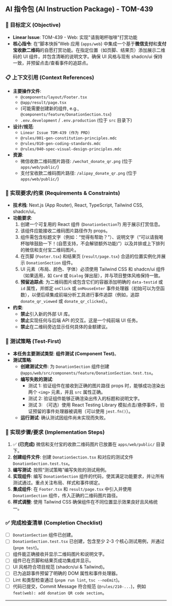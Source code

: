## AI 指令包 (AI Instruction Package) - TOM-439

### 🎯 目标定义 (Objective)
* **Linear Issue**: TOM-439 - Web: 实现"请我喝杯咖啡"打赏功能
* **核心指令**: 在“脚本快拆”Web 应用 (`apps/web`) 中集成一个基于**微信支付**和**支付宝收款二维码**的自愿打赏功能。在指定位置（如页脚、结果页）添加展示二维码的 UI 组件，并包含清晰的说明文字。确保 UI 风格与现有 shadcn/ui 保持一致，并预留点击/查看事件的追踪点。

### 📋 上下文引用 (Context References)
* **主要操作文件**:
    * `@components/layout/Footer.tsx` 
    * `@app/result/page.tsx` 
    * (可能需要创建新的组件, e.g., `@components/feature/DonationSection.tsx`) 
    * `.env.development` / `.env.production` (位于 `src` 目录下) 
* **设计/规范**:
    * `Linear Issue TOM-439 (作为 PRD)` 
    * `@rules/001-gen-constitution-principles.mdc` 
    * `@rules/010-gen-coding-standards.mdc` 
    * `@rules/040-spec-visual-design-principles.mdc` 
* **资源**:
    * 微信收款二维码图片路径: `/wechat_donate_qr.png` (位于 `apps/web/public/`)
    * 支付宝收款二维码图片路径: `/alipay_donate_qr.png` (位于 `apps/web/public/`)

### 🔧 实现要求/约束 (Requirements & Constraints)
* **技术栈**: Next.js (App Router), React, TypeScript, Tailwind CSS, shadcn/ui。
* **功能要求**:
    1.  创建一个可复用的 React 组件 (`DonationSection`?) 用于展示打赏信息。
    2.  该组件应能接收二维码图片路径作为 props。
    3.  组件需包含标题文字（例如：“觉得有帮助？”）、说明文字（“可以请我喝杯咖啡鼓励一下！(自愿支持，不会解锁额外功能)”）以及并排或上下排列的微信和支付宝二维码图片。
    4.  在页脚 (`Footer.tsx`) 和结果页 (`result/page.tsx`) 合适的位置实例化并展示 `DonationSection` 组件。
    5.  UI 元素（布局、颜色、字体）必须使用 Tailwind CSS 和 shadcn/ui 组件（如果适用，如 `Card` 或 `Dialog` 弹出层），并与项目整体风格保持一致。
    6.  **预留追踪点**: 为二维码图片或包含它们的容器添加明确的 `data-testid` 或 `id` 属性，并绑定 `onClick` 或 `onMouseEnter` 事件处理器（初始可以为空函数），以便后续集成前端分析工具进行事件追踪（例如，追踪 `donate_qr_viewed` 或 `donate_qr_clicked`）。
* **约束**:
    * **禁止**引入新的外部 UI 库。
    * **禁止**实现任何与后端 API 的交互。这是一个纯前端 UI 任务。
    * **禁止**在二维码旁边显示任何具体的金额建议。

### 🧪 测试策略 (Test-First)
* **本任务主要测试类型**: **组件测试 (Component Test)**。
* **测试策略**:
    * **创建测试文件**: 为 `DonationSection` 组件创建 `@apps/web/src/components/feature/DonationSection.test.tsx`。
    * **编写失败的测试**:
        * 测试 1: 验证组件在接收到正确的图片路径 props 时，能够成功渲染出两个 `<img>` 元素，并且 `src` 属性正确。
        * 测试 2: 验证组件能够正确渲染出传入的标题和说明文字。
        * 测试 3: （可选）使用 React Testing Library 模拟点击/悬停事件，验证预留的事件处理器被调用（可以使用 `jest.fn()`）。
    * **运行测试**: 确认测试因组件尚未实现而失败。

### 🔄 实现步骤/要求 (Implementation Steps)
1.  ✅ **(已完成)** 微信和支付宝的收款二维码图片已放置在 `apps/web/public/` 目录下。
2.  **创建组件文件**: 创建 `DonationSection.tsx` 和对应的测试文件 `DonationSection.test.tsx`。
3.  **编写测试**: 按照“测试策略”编写失败的测试用例。
4.  **实现组件**: 编写 `DonationSection` 组件的代码，使其满足功能要求，并让所有测试通过。重点关注布局、样式和事件绑定。
5.  **集成组件**: 在 `Footer.tsx` 和 `result/page.tsx` 中引入并使用 `DonationSection` 组件，传入正确的二维码图片路径。
6.  **样式调整**: 使用 Tailwind CSS 确保组件在不同位置显示效果良好且风格统一。

### ✅ 完成检查清单 (Completion Checklist)
* [ ] `DonationSection` 组件已创建。
* [ ] `DonationSection.test.tsx` 已创建，包含至少 2-3 个核心测试用例，并通过 (`pnpm test`)。
* [ ] 组件能正确接收并显示二维码图片和说明文字。
* [ ] 组件已在页脚和结果页成功集成并显示。
* [ ] UI 风格符合项目规范 (shadcn/ui & Tailwind)。
* [ ] 已为追踪事件预留了明确的 DOM 属性和事件处理器。
* [ ] Lint 和类型检查通过 (`pnpm run lint`, `tsc --noEmit`)。
* [ ] 代码已提交，Commit Message 符合规范 (`@rules/210-...`)，例如 `feat(web): add donation QR code section`。

---